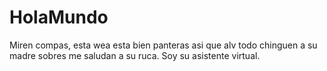 # HolaMundo
Miren compas, esta wea esta bien panteras asi que alv todo chinguen a su madre sobres me saludan a su ruca.
Soy su asistente virtual.
